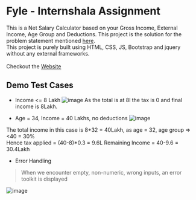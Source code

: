 # Fyle - Internshala Assignment

This is a Net Salary Calculator based on your Gross Income, External Income, Age Group and Deductions. This project is the solution for the problem statement mentioned [here](https://fyleuniverse.notion.site/Fyle-Web-Development-Internship-Challenge-17d5401b2ebf47cf90a77f7b39ec680c).
<br> This project is purely built using HTML, CSS, JS, Bootstrap and jquery without any external frameworks.<br><br>
Checkout the [Website](https://fyle-assignment-internshala.vercel.app/)

## Demo Test Cases
- Income <= 8 Lakh
![image](https://github.com/AdityaMetkar/Fyle-Assignment---Internshala/assets/133694021/da53ed15-0fbe-4a3a-b857-736d320ee3c2)
As the total is at 8l the tax is 0 and final income is 8Lakh.

- Age = 34, Income = 40 Lakhs, no deductions
![image](https://github.com/AdityaMetkar/Fyle-Assignment---Internshala/assets/133694021/f2e00bd3-3912-4a4f-bb74-f2554d1928da)

The total income in this case is 8+32 = 40Lakh, as age = 32, age group => <40 = 30% <br>
Hence tax applied = (40-8)*0.3 = 9.6L
Remaining Income = 40-9.6 = 30.4Lakh

- Error Handling
> When we encounter empty, non-numeric, wrong inputs, an error toolkit is displayed

![image](https://github.com/AdityaMetkar/Fyle-Assignment---Internshala/assets/133694021/d57e317b-7d53-4917-8ebf-6a73ad53417e)



